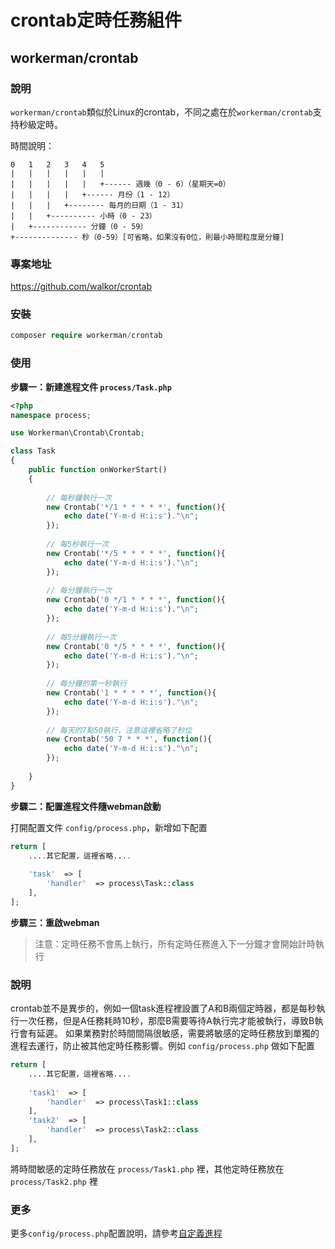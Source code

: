 # crontab定時任務組件

## workerman/crontab

### 說明

`workerman/crontab`類似於Linux的crontab，不同之處在於`workerman/crontab`支持秒級定時。

時間說明：

```
0   1   2   3   4   5
|   |   |   |   |   |
|   |   |   |   |   +------ 週幾（0 - 6）（星期天=0）
|   |   |   |   +------ 月份（1 - 12）
|   |   |   +-------- 每月的日期（1 - 31）
|   |   +---------- 小時（0 - 23）
|   +------------ 分鐘（0 - 59）
+-------------- 秒（0-59）[可省略，如果沒有0位，則最小時間粒度是分鐘]
```

### 專案地址

https://github.com/walkor/crontab

### 安裝

```php
composer require workerman/crontab
```

### 使用

**步驟一：新建進程文件 `process/Task.php`**

```php
<?php
namespace process;

use Workerman\Crontab\Crontab;

class Task
{
    public function onWorkerStart()
    {
    
        // 每秒鐘執行一次
        new Crontab('*/1 * * * * *', function(){
            echo date('Y-m-d H:i:s')."\n";
        });
        
        // 每5秒執行一次
        new Crontab('*/5 * * * * *', function(){
            echo date('Y-m-d H:i:s')."\n";
        });
        
        // 每分鐘執行一次
        new Crontab('0 */1 * * * *', function(){
            echo date('Y-m-d H:i:s')."\n";
        });
        
        // 每5分鐘執行一次
        new Crontab('0 */5 * * * *', function(){
            echo date('Y-m-d H:i:s')."\n";
        });
        
        // 每分鐘的第一秒執行
        new Crontab('1 * * * * *', function(){
            echo date('Y-m-d H:i:s')."\n";
        });
      
        // 每天的7點50執行，注意這裡省略了秒位
        new Crontab('50 7 * * *', function(){
            echo date('Y-m-d H:i:s')."\n";
        });
        
    }
}
```

**步驟二：配置進程文件隨webman啟動**

打開配置文件 `config/process.php`，新增如下配置

```php
return [
    ....其它配置，這裡省略....
  
    'task'  => [
        'handler'  => process\Task::class
    ],
];
```

**步驟三：重啟webman**

> 注意：定時任務不會馬上執行，所有定時任務進入下一分鐘才會開始計時執行

### 說明

crontab並不是異步的，例如一個task進程裡設置了A和B兩個定時器，都是每秒執行一次任務，但是A任務耗時10秒，那麼B需要等待A執行完才能被執行，導致B執行會有延遲。
如果業務對於時間間隔很敏感，需要將敏感的定時任務放到單獨的進程去運行，防止被其他定時任務影響。例如 `config/process.php` 做如下配置

```php
return [
    ....其它配置，這裡省略....
  
    'task1'  => [
        'handler'  => process\Task1::class
    ],
    'task2'  => [
        'handler'  => process\Task2::class
    ],
];
```
將時間敏感的定時任務放在 `process/Task1.php` 裡，其他定時任務放在 `process/Task2.php` 裡

### 更多

更多`config/process.php`配置說明，請參考[自定義進程](../process.md)
